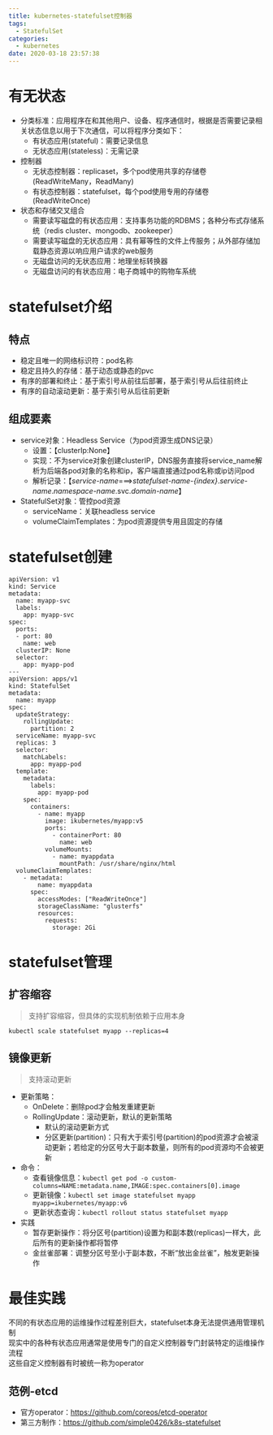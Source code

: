 ```yaml
---
title: kubernetes-statefulset控制器
tags:
  - StatefulSet
categories:
  - kubernetes
date: 2020-03-18 23:57:38
---
```


# 有无状态
* 分类标准：应用程序在和其他用户、设备、程序通信时，根据是否需要记录相关状态信息以用于下次通信，可以将程序分类如下：
    - 有状态应用(stateful)：需要记录信息
    - 无状态应用(stateless)：无需记录
* 控制器
    - 无状态控制器：replicaset，多个pod使用共享的存储卷(ReadWriteMany，ReadMany)
    - 有状态控制器：statefulset，每个pod使用专用的存储卷(ReadWriteOnce)
* 状态和存储交叉组合
    - 需要读写磁盘的有状态应用：支持事务功能的RDBMS；各种分布式存储系统（redis cluster、mongodb、zookeeper）
    - 需要读写磁盘的无状态应用：具有幂等性的文件上传服务；从外部存储加载静态资源以响应用户请求的web服务
    - 无磁盘访问的无状态应用：地理坐标转换器
    - 无磁盘访问的有状态应用：电子商城中的购物车系统

# statefulset介绍
## 特点
* 稳定且唯一的网络标识符：pod名称
* 稳定且持久的存储：基于动态或静态的pvc
* 有序的部署和终止：基于索引号从前往后部署，基于索引号从后往前终止
* 有序的自动滚动更新：基于索引号从后往前更新

## 组成要素
* service对象：Headless Service（为pod资源生成DNS记录）
  * 设置：【clusterIp:None】
  * 实现：不为service对象创建clusterIP，DNS服务直接将service_name解析为后端各pod对象的名称和ip，客户端直接通过pod名称或ip访问pod
  * 解析记录：【_service-name_===>_statefulset-name-{index}_._service-name_._namespace-name_.svc._domain-name_】
* StatefulSet对象：管控pod资源
  * serviceName：关联headless service
  * volumeClaimTemplates：为pod资源提供专用且固定的存储

# statefulset创建
```
apiVersion: v1
kind: Service
metadata:
  name: myapp-svc
  labels:
    app: myapp-svc
spec:
  ports:
  - port: 80
    name: web
  clusterIP: None
  selector:
    app: myapp-pod
---
apiVersion: apps/v1
kind: StatefulSet
metadata:
  name: myapp
spec:
  updateStrategy:
    rollingUpdate:
      partition: 2
  serviceName: myapp-svc
  replicas: 3
  selector:
    matchLabels:
      app: myapp-pod
  template:
    metadata:
      labels:
        app: myapp-pod
    spec:
      containers:
        - name: myapp
          image: ikubernetes/myapp:v5
          ports:
            - containerPort: 80
              name: web
          volumeMounts:
            - name: myappdata
              mountPath: /usr/share/nginx/html
  volumeClaimTemplates:
    - metadata:
        name: myappdata
      spec:
        accessModes: ["ReadWriteOnce"]
        storageClassName: "glusterfs"
        resources:
          requests:
            storage: 2Gi
```

# statefulset管理
## 扩容缩容
>支持扩容缩容，但具体的实现机制依赖于应用本身

`kubectl scale statefulset myapp --replicas=4`

## 镜像更新
>支持滚动更新

* 更新策略：
    - OnDelete：删除pod才会触发重建更新
    - RollingUpdate：滚动更新，默认的更新策略
      - 默认的滚动更新方式
      - 分区更新(partition)：只有大于索引号(partition)的pod资源才会被滚动更新；若给定的分区号大于副本数量，则所有的pod资源均不会被更新
* 命令：
    - 查看镜像信息：`kubectl get pod -o custom-columns=NAME:metadata.name,IMAGE:spec.containers[0].image`
    - 更新镜像：`kubectl set image statefulset myapp myapp=ikubernetes/myapp:v6`
    - 更新状态查询：`kubectl rollout status statefulset myapp`
* 实践
    - 暂存更新操作：将分区号(partition)设置为和副本数(replicas)一样大，此后所有的更新操作都将暂停
    - 金丝雀部署：调整分区号至小于副本数，不断“放出金丝雀”，触发更新操作

# 最佳实践

不同的有状态应用的运维操作过程差别巨大，statefulset本身无法提供通用管理机制  
现实中的各种有状态应用通常是使用专门的自定义控制器专门封装特定的运维操作流程  
这些自定义控制器有时被统一称为operator  

## 范例-etcd

* 官方operator：https://github.com/coreos/etcd-operator
* 第三方制作：https://github.com/simple0426/k8s-statefulset
